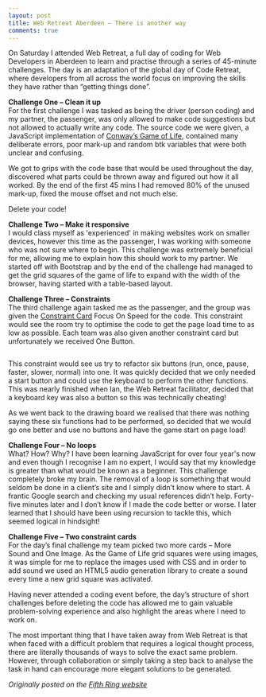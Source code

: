 ```yaml
---
layout: post
title: Web Retreat Aberdeen – There is another way
comments: true
---
```



<p>On Saturday I attended Web Retreat, a full day of coding for Web Developers in Aberdeen to learn and practise through a series of 45-minute challenges. The day is an adaptation of the global day of Code Retreat, where developers from all across the world focus on improving the skills they have rather than &ldquo;getting things done&rdquo;.</p>

<p><strong>Challenge One &ndash;&nbsp;Clean it up</strong><br />
For the first challenge I was tasked as being the driver (person coding) and my partner, the passenger, was only allowed to make code suggestions but not allowed to actually write any code. The source code we were given, a JavaScript implementation of&nbsp;<a href="http://en.wikipedia.org/wiki/Conway's_Game_of_Life">Conway&rsquo;s Game of Life</a>, contained many deliberate errors, poor mark-up and random btk variables that were both unclear and confusing.</p>

<p>We got to grips with the code base that would be used throughout the day, discovered what parts could be thrown away and figured out how it all worked. By the end of the first 45&nbsp;mins I had removed 80% of the unused mark-up, fixed the mouse offset and not much else.</p>

<p>Delete your code!</p>

<p><strong>Challenge Two &ndash;&nbsp;Make it responsive</strong><br />
I would class myself as &#39;experienced&#39;&nbsp;in making websites work on smaller devices, however this time as the passenger, I was working with someone who was not sure where to begin. This challenge was extremely beneficial for me, allowing me to explain how this should work to my partner. We started off with Bootstrap and by the end of the challenge had managed to get the grid squares of the game of life to expand with the width of the browser, having started with a table-based layout.</p>

<p><strong>Challenge Three&nbsp;&ndash;&nbsp;Constraints</strong><br />
The third challenge again tasked me as the passenger, and the group was given the&nbsp;<a href="http://constraints.co/">Constraint Card</a>&nbsp;Focus On Speed&nbsp;for the code. This constraint would see the room try to optimise the code to get the page load time to as low as possible. Each team was also given another constraint card but unfortunately we received&nbsp;One Button.</p>

<p><img alt="" src="http://d4b6cc5f2362b0c12a26-342c17d91fa07b81ceda714892ac3418.r12.cf3.rackcdn.com/blog-62_wth3.jpg" /></p>

<p>This constraint would see us try to refactor six buttons (run, once, pause, faster, slower, normal) into one. It was quickly decided that we only needed a start button and could use the keyboard to perform the other functions. This was nearly finished when Ian, the Web Retreat facilitator, decided that a keyboard key was also a button so this was technically cheating!</p>

<p>As we went back to the drawing board we realised that there was nothing saying these six&nbsp;functions had to be performed, so decided that we would go one better and use no buttons and have the game start on page load!</p>

<p><strong>Challenge Four &ndash;&nbsp;No loops</strong><br />
What? How? Why? I have been learning JavaScript for over four year&#39;s now and even though I recognise I am no expert, I would say that my knowledge is greater than what would be known as a beginner. This challenge completely broke my brain. The removal of a loop is something that would seldom be done in a client&rsquo;s site and I simply didn&rsquo;t know where to start. A frantic Google search and checking my usual references didn&rsquo;t help. Forty-five&nbsp;minutes later and I don&rsquo;t know if I made the code better or worse. I later learned that I should have been using recursion to tackle this, which seemed logical in hindsight!</p>

<p><strong>Challenge Five &ndash; Two constraint cards</strong><br />
For the day&rsquo;s final challenge my team picked two more cards &ndash;&nbsp;More Sound&nbsp;and&nbsp;One Image. As the Game of Life grid squares were using images, it was simple for me to replace the images used with CSS and in order to add sound we used an HTML5 audio generation library to create a sound every time a new grid square was activated.</p>

<p>Having never attended a coding event before, the day&rsquo;s structure of short challenges before deleting the code has allowed me to gain valuable problem-solving experience and also highlight the areas where I need to work on.</p>

<p>The most important thing that I have taken away from Web Retreat is that when faced with a difficult problem that requires a logical thought process, there are literally thousands of ways to solve the exact same problem. However, through collaboration or simply taking a step back to analyse the task in hand can encourage more elegant solutions to be generated.</p>

<p><i>Originally posted on the <a href="http://fifthring.com/article/web-retreat-aberdeen-there-is-another-way/">Fifth Ring website</a></i></p>
